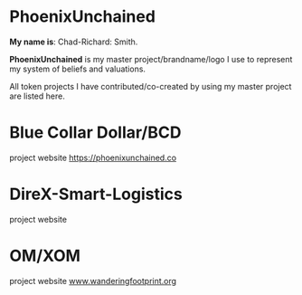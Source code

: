 # PhoenixUnchained
**My name is**: Chad-Richard: Smith.

**PhoenixUnchained** is my master project/brandname/logo I use to represent my system of beliefs and valuations.

All token projects I have contributed/co-created by using my master project are listed here.
# Blue Collar Dollar/BCD
project website https://phoenixunchained.co


# DireX-Smart-Logistics

project website

# OM/XOM
project website www.wanderingfootprint.org
